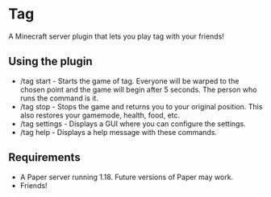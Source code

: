 # Tag
A Minecraft server plugin that lets you play tag with your friends!

## Using the plugin
-   /tag start - Starts the game of tag. Everyone will be warped to the chosen point and the game will begin after 5 seconds. The person who runs the command is it.
-   /tag stop - Stops the game and returns you to your original position. This also restores your gamemode, health, food, etc.
-   /tag settings - Displays a GUI where you can configure the settings.
-   /tag help - Displays a help message with these commands.

## Requirements
-   A Paper server running 1.18. Future versions of Paper may work.
-   Friends!
